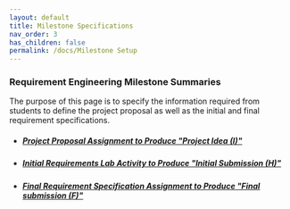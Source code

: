 ```yaml
---
layout: default
title: Milestone Specifications
nav_order: 3
has_children: false
permalink: /docs/Milestone Setup
---
```


### Requirement Engineering Milestone Summaries

The purpose of this page is to specify the information required from students to define the project proposal as well as the initial and final requirement specifications.


- ##### [Project Proposal Assignment to Produce "Project Idea (I)"](data/M1_Project_Ideas.pdf) 

- ##### [Initial Requirements Lab Activity to Produce "Initial Submission (H)"](data/M2A_Requirements.pdf)

- ##### [Final Requirement Specification Assignment to Produce "Final submission (F)"](data/M2B_Requirements.pdf)
